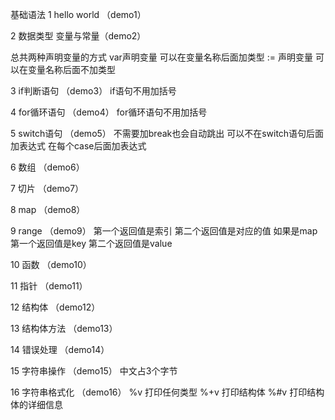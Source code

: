 基础语法
1 hello world （demo1）

2 数据类型 变量与常量（demo2）

总共两种声明变量的方式
var声明变量 可以在变量名称后面加类型
:= 声明变量 可以在变量名称后面不加类型

3 if判断语句 （demo3）
if语句不用加括号

4 for循环语句 （demo4）
for循环语句不用加括号

5 switch语句 （demo5）
不需要加break也会自动跳出
可以不在switch语句后面加表达式 在每个case后面加表达式

6 数组 （demo6）

7 切片 （demo7）

8 map （demo8）

9 range （demo9）
第一个返回值是索引 第二个返回值是对应的值
如果是map 第一个返回值是key 第二个返回值是value

10 函数 （demo10）

11 指针 （demo11）

12 结构体 （demo12）

13 结构体方法 （demo13）

14 错误处理 （demo14）

15 字符串操作 （demo15）
中文占3个字节

16 字符串格式化 （demo16）
%v 打印任何类型 %+v 打印结构体 %#v 打印结构体的详细信息